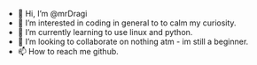 - 👋 Hi, I’m @mrDragi
- 👀 I’m interested in coding in general to to calm my curiosity.
- 🌱 I’m currently learning to use linux and python.
- 💞️ I’m looking to collaborate on nothing atm - im still a beginner.
- 📫 How to reach me github.

<!---
mrDragi/mrDragi is a ✨ special ✨ repository because its `README.md` (this file) appears on your GitHub profile.
You can click the Preview link to take a look at your changes.
--->
